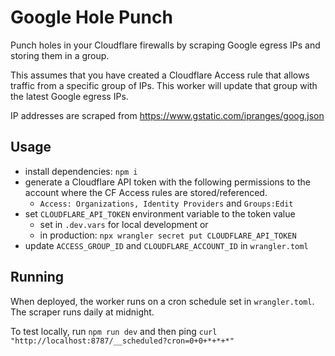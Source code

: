 # Google Hole Punch

Punch holes in your Cloudflare firewalls by scraping Google egress IPs and storing them in a group.

This assumes that you have created a Cloudflare Access rule that allows traffic from a specific group of IPs. This worker will update that group with the latest Google egress IPs.

IP addresses are scraped from https://www.gstatic.com/ipranges/goog.json

## Usage

- install dependencies: `npm i`
- generate a Cloudflare API token with the following permissions to the account where the CF Access rules are stored/referenced.
  - `Access: Organizations, Identity Providers` and `Groups:Edit`
- set `CLOUDFLARE_API_TOKEN` environment variable to the token value
  - set in `.dev.vars` for local development or
  - in production: `npx wrangler secret put CLOUDFLARE_API_TOKEN`
- update `ACCESS_GROUP_ID` and `CLOUDFLARE_ACCOUNT_ID` in `wrangler.toml`

## Running

When deployed, the worker runs on a cron schedule set in `wrangler.toml`. The scraper runs daily at midnight.

To test locally, run `npm run dev` and then ping `curl "http://localhost:8787/__scheduled?cron=0+0+*+*+*"`
